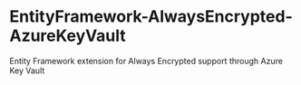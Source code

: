 # EntityFramework-AlwaysEncrypted-AzureKeyVault
Entity Framework extension for Always Encrypted support through Azure Key Vault
